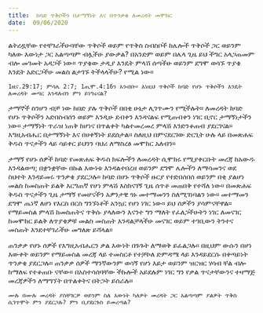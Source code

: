 ```yaml
---
title:  ከባድ ጥቅሶችን በታማኝነት እና በጥንቃቄ ለመረዳት መሞከር
date:  09/06/2020
---
```


ልትረዷቸው የተቸገራችሁባቸው ጥቅሶች ወይም የጥቅስ ስብስቦች ከሌሎች ጥቅሶች ጋር ወይንም ካለው እውነታ ጋር አልጣጣም ብሏችሁ ያውቃል? በአንድም ወይም በሌላ ጊዜ ይህ ችግር አላጋጠመም ብሎ መገመት አዳጋች ነው። ጥያቄው ታዲያ እንዴት ምላሽ ሰጣችሁ ወይንም ደግሞ ወሳኙ ጥያቄ እንዴት አድርጋችሁ መልስ ልታገኙ ትችላላችሁ? የሚል ነው።

`1ዜና.29:17; ምሳሌ 2:7; 1ጢሞ.4:16ን አንብቡ። እነዚህ ጥቅሶች ከባድ የሆኑ ጥቅሶችን እንዴት ለመረዳት መጣር እንዳለብን ምን ይነግሩናል?`

ታማኞች ስንሆን ብቻ ነው ከበድ ያሉ ጥቅሶች በበቂ ሁኔታ ሊገጥሙን የሚችሉት። ለመረዳት ከባድ የሆኑ ጥቅሶችን አድበስብሰን ወይም እንዲሁ ደብቀን እንዳናልፍ የሚጠብቀን ነገር ቢኖር ታማኝነታችን ነው። ታማኝነት ጥራዝ ነጠቅ ከሆነና       በጥልቀት ካልተመረመረ ምላሽ እንድንቆጠብ ያደርገናል። እግዚአብሔር በታማኝነት እና በሀቀኝነት ይደሰታል። ስለዚህ በምናደርገው ድርጊት ሁሉ ላይ በመጽሐፍ ቅዱስ ጥናታችን ላይ ሳይቀር ይህንን ባህሪ ለማስረፅ መሞከር አለብን።

ታማኝ የሆኑ ሰዎች ከባድ የመጽሐፍ ቅዱስ ክፍሎችን ለመረዳት ሲሞክሩ የሚያቀርቡት መረጃ ከአውዱ እንዳልወጣ; በቋንቋቸው በኩል እውነቱ እንዳልተበረዘ ወይንም ደግሞ ሌሎችን ለማሳመንና ወደ ስህተት እንዳይመሩ ጥንቃቄ ያደርጋሉ። ከባድ በሆኑ ጥቅሶች ዙርያ የተድበሰበሰ ወይንም በቂ ያልሆነ መልስ ከመስጠት ይልቅ እርግጠኛ የሆነ ምላሽ እስክናገኝ ጊዜ ሰጥቶ መጠበቅ የተሻለ ነው። በመጽሐፍ ቅዱስ ጥናታችን ጊዜ ታማኝ የመሆናችን አዎንታዊ ጎኑ መተማመንን ስለሚገነባልን ነው። መተማመን ደግሞ ጤነኛ ለሆነ የእርስ በርስ ግንኙነቶች አንኳር የሆነ ነገር ነው። ይህ ሰዎችን ያሳምናቸዋል። የማይመስል ምላሽ ከመስጠትና ጥቅሱ ያላለውን እናንተ ግን ማለት የፈለጋችሁትን ነገር ለመናገር ከመሞከር ይልቅ ለጥያቄዎቹ መልስ መስጠት እንዳልቻላችሁ መናገር ወይም ተገቢውን ትንተና መስጠት እንደተቸገራችሁ መግለጽ ይሻላል።

ጠንቃቃ የሆኑ ሰዎች የእግዚአብሔርን ቃል እውነት በጉጉት ለማወቅ ይፈልጋሉ። በዚህም ውሱን በሆነ እውቀት ወይንም የማይመስል መረጃ ላይ ተመስርቶ የተቻኮለ ድምዳሜ ላይ እንዳይደርሱ በቀጣይነት ጥንቃቄ ያደርጋሉ። ጠንቃቃ ሰዎች ማንኛውንም ወሳኝ የሆነ እይታ ወይንም ዝርዝር ሃሳብ ቸል ብሎ ከማለፍ የተቆጠቡ ናቸው። በአስተሳሰባቸው ችኩሎች አይደሉም ነገር ግን የቃል ጥናታቸውንና ተዛማጅ መረጃዎችን ለማግኘት በጥልቀትና በትጋት ይሰራሉ።

`ሙሉ በሙሉ መረዳት ያስቸገርዎ ወይንም ስለ እውነት ካለዎት መረዳት ጋር አልጣጣም ያልዎት ጥቅስ ሲገጥሞት ምን ያደርጋሉ? ምን ቢያደርጉስ ይመረጣል?`